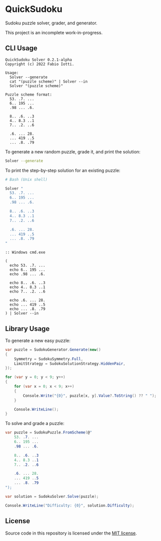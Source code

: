 QuickSudoku
===========

Sudoku puzzle solver, grader, and generator.

This project is an incomplete work-in-progress.


## CLI Usage

```plaintext
QuickSudoku Solver 0.2.1-alpha
Copyright (c) 2022 Fabio Iotti.

Usage:
  Solver --generate
  cat "(puzzle scheme)" | Solver --in
  Solver "(puzzle scheme)"

Puzzle scheme format:
  53. .7. ...
  6.. 195 ...
  .98 ... .6.

  8.. .6. ..3
  4.. 8.3 ..1
  7.. .2. ..6

  .6. ... 28.
  ... 419 ..5
  ... .8. .79
```

To generate a new random puzzle, grade it, and print the solution:

```bash
Solver --generate
```

To print the step-by-step solution for an existing puzzle:

```bash
# Bash (Unix shell)

Solver "
  53. .7. ...
  6.. 195 ...
  .98 ... .6.

  8.. .6. ..3
  4.. 8.3 ..1
  7.. .2. ..6

  .6. ... 28.
  ... 419 ..5
  ... .8. .79
"
```

```batch
:: Windows cmd.exe

(
  echo 53. .7. ...
  echo 6.. 195 ...
  echo .98 ... .6.

  echo 8.. .6. ..3
  echo 4.. 8.3 ..1
  echo 7.. .2. ..6

  echo .6. ... 28.
  echo ... 419 ..5
  echo ... .8. .79
) | Solver --in
```


## Library Usage

To generate a new easy puzzle:

```csharp
var puzzle = SudokuGenerator.Generate(new()
{
    Symmetry = SudokuSymmetry.Full,
    LimitStrategy = SudokuSolutionStrategy.HiddenPair,
});

for (var y = 0; y < 9; y++)
{
    for (var x = 0; x < 9; x++)
    {
        Console.Write("{0}", puzzle[x, y].Value?.ToString() ?? " ");
    }

    Console.WriteLine();
}
```

To solve and grade a puzzle:

```csharp
var puzzle = SudokuPuzzle.FromScheme(@"
    53. .7. ...
    6.. 195 ...
    .98 ... .6.

    8.. .6. ..3
    4.. 8.3 ..1
    7.. .2. ..6

    .6. ... 28.
    ... 419 ..5
    ... .8. .79
");

var solution = SudokuSolver.Solve(puzzle);

Console.WriteLine("Difficulty: {0}", solution.Difficulty);
```


## License

Source code in this repository is licensed under the [MIT license](LICENSE).
